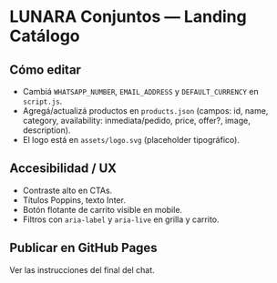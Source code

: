 # LUNARA Conjuntos — Landing Catálogo

## Cómo editar
- Cambiá `WHATSAPP_NUMBER`, `EMAIL_ADDRESS` y `DEFAULT_CURRENCY` en `script.js`.
- Agregá/actualizá productos en `products.json` (campos: id, name, category, availability: inmediata/pedido, price, offer?, image, description).
- El logo está en `assets/logo.svg` (placeholder tipográfico).

## Accesibilidad / UX
- Contraste alto en CTAs.
- Títulos Poppins, texto Inter.
- Botón flotante de carrito visible en mobile.
- Filtros con `aria-label` y `aria-live` en grilla y carrito.

## Publicar en GitHub Pages
Ver las instrucciones del final del chat.
